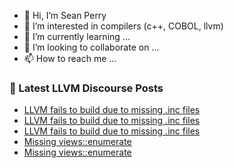 - 👋 Hi, I’m Sean Perry
- 👀 I’m interested in compilers (c++, COBOL, llvm)
- 🌱 I’m currently learning ...
- 💞️ I’m looking to collaborate on ...
- 📫 How to reach me ...

<!---
s66perry/s66perry is a ✨ special ✨ repository because its `README.md` (this file) appears on your GitHub profile.
You can click the Preview link to take a look at your changes.
--->
### 📕 Latest LLVM Discourse Posts

<!-- DISCOURSE-LLVM:START -->
- [LLVM fails to build due to missing .inc files](https://discourse.llvm.org/t/llvm-fails-to-build-due-to-missing-inc-files/76109#post_3)
- [LLVM fails to build due to missing .inc files](https://discourse.llvm.org/t/llvm-fails-to-build-due-to-missing-inc-files/76109#post_2)
- [LLVM fails to build due to missing .inc files](https://discourse.llvm.org/t/llvm-fails-to-build-due-to-missing-inc-files/76109#post_1)
- [Missing views::enumerate](https://discourse.llvm.org/t/missing-views-enumerate/76107#post_3)
- [Missing views::enumerate](https://discourse.llvm.org/t/missing-views-enumerate/76107#post_2)
<!-- DISCOURSE-LLVM:END -->
